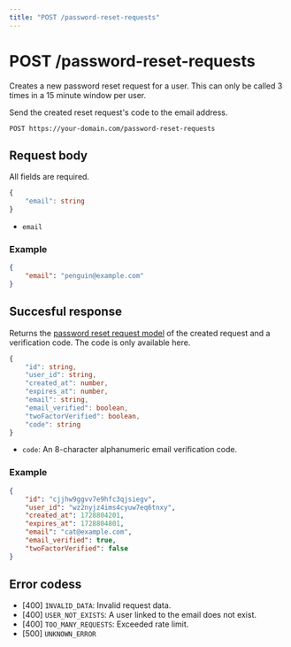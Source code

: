 ```yaml
---
title: "POST /password-reset-requests"
---
```


# POST /password-reset-requests

Creates a new password reset request for a user. This can only be called 3 times in a 15 minute window per user.

Send the created reset request's code to the email address.

```
POST https://your-domain.com/password-reset-requests
```

## Request body

All fields are required.

```ts
{
    "email": string
}
```

- `email`

### Example

```json
{
    "email": "penguin@example.com"
}
```

## Succesful response

Returns the [password reset request model](/api-reference/rest/models/password-reset-requests-request) of the created request and a verification code. The code is only available here.

```ts
{
    "id": string,
    "user_id": string,
    "created_at": number,
    "expires_at": number,
    "email": string,
    "email_verified": boolean,
    "twoFactorVerified": boolean,
    "code": string
}
```

- `code`: An 8-character alphanumeric email verification code.

### Example

```json
{
    "id": "cjjhw9ggvv7e9hfc3qjsiegv",
    "user_id": "wz2nyjz4ims4cyuw7eq6tnxy",
    "created_at": 1728804201,
    "expires_at": 1728804801,
    "email": "cat@example.com",
    "email_verified": true,
    "twoFactorVerified": false
}
```

## Error codess

- [400] `INVALID_DATA`: Invalid request data.
- [400] `USER_NOT_EXISTS`: A user linked to the email does not exist.
- [400] `TOO_MANY_REQUESTS`: Exceeded rate limit.
- [500] `UNKNOWN_ERROR`
